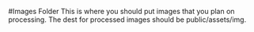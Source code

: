 #Images Folder
This is where you should put images that you plan on processing. The dest for processed images should be public/assets/img.
